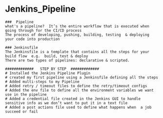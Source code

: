 # Jenkins_Pipeline

	###  Pipeline
	what's a pipeline?  It’s the entire workflow that is executed when going through for the CI/CD process
	The process of developing, pushing, building, testing  & deploying your code into production 
	
	### Jenkinsfile 
	The Jenkinsfile is a template that contains all the steps for your build flow  e.g.  build, test & deploy
	There are two types of pipelines: declarative & scripted.
	
	#############   STEP BY STEP  #############
	# Installed the Jenkins Pipeline Plugin
	# created my first pipeline using a Jenkinsfile defining all the steps
	# Added multi-steps to my Pipeline
	# Added retry / timeout files to define the retry/timeout configs 
	# Added the env file to define all the environment variables we want use in the pipeline 
	# Added a credential file created in the Jenkins GUI to handle sensitive info as we don’t want to put it in a text file  
	# Added a post actions file used to define what happens when  a job succeed or fail
